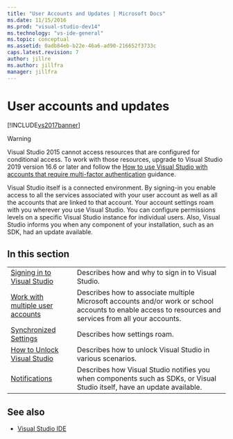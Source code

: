 ```yaml
---
title: "User Accounts and Updates | Microsoft Docs"
ms.date: 11/15/2016
ms.prod: "visual-studio-dev14"
ms.technology: "vs-ide-general"
ms.topic: conceptual
ms.assetid: 0adb84eb-b22e-46a6-ad90-216652f3733c
caps.latest.revision: 7
author: jillre
ms.author: jillfra
manager: jillfra
---
```

# User accounts and updates

[!INCLUDE[vs2017banner](../includes/vs2017banner.md)]

> [!WARNING]
> Visual Studio 2015 cannot access resources that are configured for conditional access. To work with those resources, upgrade to Visual Studio 2019 version 16.6 or later and follow the [How to use Visual Studio with accounts that require multi-factor authentication](../ide/work-with-multi-factor-authentication.md) guidance.

Visual Studio itself is a connected environment. By signing-in you enable access to all the services associated with your user account as well as all the accounts that are linked to that account. Your account settings roam with you wherever you use Visual Studio. You can configure permissions levels on a specific Visual Studio instance for individual users. Also, Visual Studio informs you when any component of your installation, such as an SDK, had an update available.

## In this section

|||
|-|-|
|[Signing in to Visual Studio](../ide/signing-in-to-visual-studio.md)|Describes how and why to sign in to Visual Studio.|
|[Work with multiple user accounts](../ide/work-with-multiple-user-accounts.md)|Describes how to associate multiple Microsoft accounts and/or work or school accounts to enable access to resources and services from all your accounts.|
|[Synchronized Settings](../ide/synchronized-settings-in-visual-studio.md)|Describes how settings roam.|
|[How to Unlock Visual Studio](../ide/how-to-unlock-visual-studio.md)|Describes how to unlock Visual Studio in various scenarios.|
|[Notifications](../ide/visual-studio-notifications.md)|Describes how Visual Studio notifies you when components such as SDKs, or Visual Studio itself, have an update available.|

## See also

- [Visual Studio IDE](../ide/visual-studio-ide.md)

